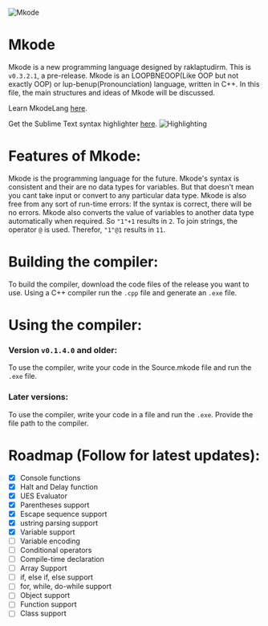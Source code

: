 ![Mkode](https://github.com/raklaptudirm/Mkode_compiler/blob/master/Mkode_icon.png)

# Mkode
Mkode is a new programming language designed by raklaptudirm. 
This is `v0.3.2.1`, a pre-release.
Mkode is an LOOPBNEOOP(Like OOP but not exactly OOP) or lup-benup(Pronounciation) language, written in C++.
In this file, the main structures and ideas of Mkode will be discussed.

Learn MkodeLang [here](https://github.com/raklaptudirm/Mkode_resources/blob/master/LearnMkode.md).

Get the Sublime Text syntax highlighter [here](https://github.com/raklaptudirm/Mkode_syntax_highlighter).
![Highlighting](https://github.com/raklaptudirm/Mkode_syntax_highlighter/blob/master/Syntax.png)
# Features of Mkode:
Mkode is the programming language for the future. Mkode's syntax is consistent and their are no data types for variables. But that doesn't mean you cant take input or convert to any particular data type. Mkode is also free from any sort of run-time errors: If the syntax is correct, there will be no errors.
Mkode also converts the value of variables to another data type automatically when required. So `"1"+1` results in `2`. To join strings, the operator `@` is used. Therefor, `"1"@1` results in `11`.
# Building the compiler:
To build the compiler, download the code files of the release you want to use. Using a C++ compiler run the `.cpp` file and generate an `.exe` file.
# Using the compiler:
### Version `v0.1.4.0` and older:
To use the compiler, write your code in the Source.mkode file and run the `.exe` file.
### Later versions:
To use the compiler, write your code in a file and run the `.exe`. Provide the file path to the compiler.
# Roadmap (Follow for latest updates):
- [x] Console functions
- [x] Halt and Delay function
- [x] UES Evaluator
- [x] Parentheses support
- [x] Escape sequence support
- [x] ustring parsing support
- [x] Variable support
- [ ] Variable encoding
- [ ] Conditional operators
- [ ] Compile-time declaration
- [ ] Array Support
- [ ] if, else if, else support
- [ ] for, while, do-while support
- [ ] Object support
- [ ] Function support
- [ ] Class support
